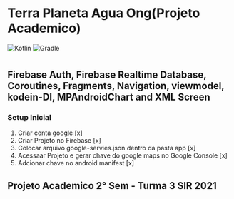 # Terra Planeta Agua Ong(Projeto Academico)
![Kotlin](https://img.shields.io/badge/kotlin-%230095D5.svg?style=for-the-badge&logo=kotlin&logoColor=white) ![Gradle](https://img.shields.io/badge/Gradle-02303A.svg?style=for-the-badge&logo=Gradle&logoColor=white)
#
## Firebase Auth, Firebase Realtime Database, Coroutines, Fragments, Navigation, viewmodel, kodein-DI, MPAndroidChart and XML Screen
### Setup Inicial
1. Criar conta google [x]
2. Criar Projeto no Firebase [x]
3. Colocar arquivo google-servies.json dentro da pasta app [x]
4. Acessaar Projeto e gerar chave do google maps no Google Console [x]
5. Adcionar chave no android manifest [x]
## Projeto Academico 2° Sem - Turma 3 SIR 2021
